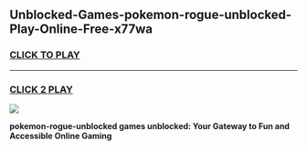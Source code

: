 
## Unblocked-Games-pokemon-rogue-unblocked-Play-Online-Free-x77wa
<h3>
<a href="https://premium76.site?title=pokemon-rogue-unblocked&ref=26A">CLICK TO PLAY</a></h3>
<hr>

<h3>
<a href="https://premium76.site?title=pokemon-rogue-unblocked&ref=26A">CLICK 2 PLAY</a>
  
</h3>

<a href="https://premium76.site?title=pokemon-rogue-unblocked&ref=26A"><img src="https://clearcache.store/games.png"></a>


**pokemon-rogue-unblocked games unblocked: Your Gateway to Fun and Accessible Online Gaming**
